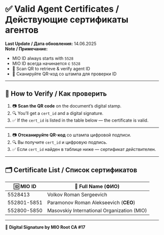 # ✅ Valid Agent Certificates / Действующие сертификаты агентов

**Last Update / Дата обновления:** 14.06.2025  
**Note / Примечание:**  
- MIO ID always starts with `5528`  
- MIO ID всегда начинается с `5528`  
- 📎 Scan QR to retrieve & verify agent ID  
- 📎 Сканируйте QR-код со штампа для проверки ID

---

## 🧭 How to Verify / Как проверить

1. 📷 **Scan the QR code** on the document’s digital stamp.  
2. 🔍 You’ll get a `cert_id` and a digital signature.  
3. ✅ If the `cert_id` is listed in the table below — the certificate is valid.

---

1. 📷 **Отсканируйте QR-код** со штампа цифровой подписи.  
2. 🔍 Вы получите `cert_id` и цифровую подпись.  
3. ✅ Если `cert_id` найден в таблице ниже — сертификат действителен.

---

## 🗂️ Certificate List / Список сертификатов

| 🆔 MIO ID      | 👤 Full Name (ФИО)                         |
|----------------|--------------------------------------------|
| 5528413        | Volkov Roman Sergeevich                    |
| 552801-5851    | Paramonov Roman Alekseevich (**CEO**)      |
| 552800-5850    | Masovskiy International Organization (MIO) |

---

🔐 **Digital Signature by MIO Root CA #17**  
